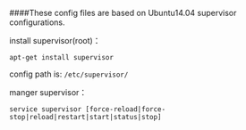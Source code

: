 ####These config files are based on Ubuntu14.04 supervisor configurations.

install supervisor(root)：

    apt-get install supervisor

config path is: `/etc/supervisor/`

manger supervisor：

    service supervisor [force-reload|force-stop|reload|restart|start|status|stop]